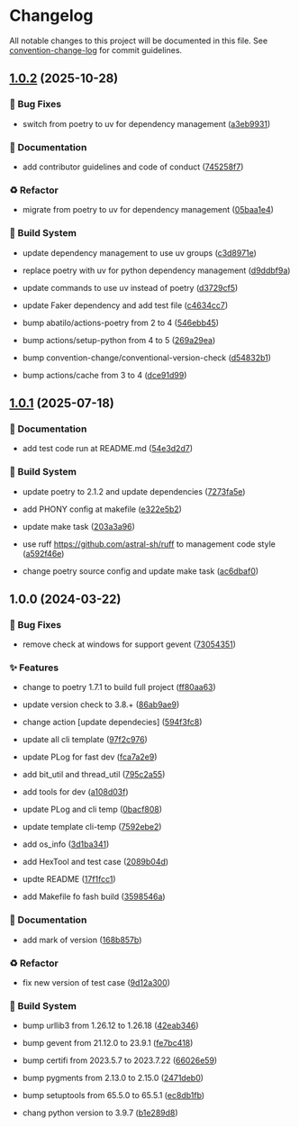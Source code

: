 # Changelog

All notable changes to this project will be documented in this file. See [convention-change-log](https://github.com/convention-change/convention-change-log) for commit guidelines.

## [1.0.2](https://github.com/sinlov/python3-playground/compare/v1.0.1...v1.0.2) (2025-10-28)

### 🐛 Bug Fixes

* switch from poetry to uv for dependency management ([a3eb9931](https://github.com/sinlov/python3-playground/commit/a3eb993127156497555de03581ce10db9982844c))

### 📝 Documentation

* add contributor guidelines and code of conduct ([745258f7](https://github.com/sinlov/python3-playground/commit/745258f7ea82fc4ebe6f7cd9528c6063250d484c))

### ♻ Refactor

* migrate from poetry to uv for dependency management ([05baa1e4](https://github.com/sinlov/python3-playground/commit/05baa1e4bd62497c8cab3d62ae6f7d4e9fe84c9b))

### 👷‍ Build System

* update dependency management to use uv groups ([c3d8971e](https://github.com/sinlov/python3-playground/commit/c3d8971e0b218820c0acf7015b480678777f5c65))

* replace poetry with uv for python dependency management ([d9ddbf9a](https://github.com/sinlov/python3-playground/commit/d9ddbf9a38bff967ceaa5c72eae8124427305fb1))

* update commands to use uv instead of poetry ([d3729cf5](https://github.com/sinlov/python3-playground/commit/d3729cf58ffb95b5734b9a26b976a91327b9b9ad))

* update Faker dependency and add test file ([c4634cc7](https://github.com/sinlov/python3-playground/commit/c4634cc761bd949e66dfb295c9acd29c847f14af))

* bump abatilo/actions-poetry from 2 to 4 ([546ebb45](https://github.com/sinlov/python3-playground/commit/546ebb45db9c8a4a42706e485b8e97d159988097))

* bump actions/setup-python from 4 to 5 ([269a29ea](https://github.com/sinlov/python3-playground/commit/269a29ea7a84423d13371de2c94adbf072f27d3f))

* bump convention-change/conventional-version-check ([d54832b1](https://github.com/sinlov/python3-playground/commit/d54832b13a9f7faf18000c5c2abea1ab1352e9a2))

* bump actions/cache from 3 to 4 ([dce91d99](https://github.com/sinlov/python3-playground/commit/dce91d99465d9ea6abf05b5a27088cdcdad92340))

## [1.0.1](https://github.com/sinlov/python3-playground/compare/v1.0.0...v1.0.1) (2025-07-18)

### 📝 Documentation

* add test code run at README.md ([54e3d2d7](https://github.com/sinlov/python3-playground/commit/54e3d2d75cf95cd288a2b442ab971595f82ad377))

### 👷‍ Build System

* update poetry to 2.1.2 and update dependencies ([7273fa5e](https://github.com/sinlov/python3-playground/commit/7273fa5e51f0007a23427855375dc06880d5b9a4))

* add PHONY config at makefile ([e322e5b2](https://github.com/sinlov/python3-playground/commit/e322e5b29ea35cd2393595c39e7782496a111b0d))

* update make task ([203a3a96](https://github.com/sinlov/python3-playground/commit/203a3a96e28bc611d428e0459ded64bfd1cb17df))

* use ruff https://github.com/astral-sh/ruff to management code style ([a592f46e](https://github.com/sinlov/python3-playground/commit/a592f46e808c8727abbb9760d5e6a018e1bf9400))

* change poetry source config and update make task ([ac6dbaf0](https://github.com/sinlov/python3-playground/commit/ac6dbaf07e15263e900fcf944b2e13cd4d5be9e5))

## 1.0.0 (2024-03-22)

### 🐛 Bug Fixes

* remove check at windows for support gevent ([73054351](https://github.com/sinlov/python3-playground/commit/730543517bcf1e391da100ca099e5a6ef322e243))

### ✨ Features

* change to poetry 1.7.1 to build full project ([ff80aa63](https://github.com/sinlov/python3-playground/commit/ff80aa6359f94076fd5ffa7831a6f752cfb1ab6a))

* update version check to 3.8.+ ([86ab9ae9](https://github.com/sinlov/python3-playground/commit/86ab9ae94b51456951d1e47a5242ec4ab04d8380))

* change action [update dependecies] ([594f3fc8](https://github.com/sinlov/python3-playground/commit/594f3fc89af0ab5050bfb4e5f96b6146b39dffc8))

* update all cli template ([97f2c976](https://github.com/sinlov/python3-playground/commit/97f2c976523da6fa68ade59e4797021d258a9a3b))

* update PLog for fast dev ([fca7a2e9](https://github.com/sinlov/python3-playground/commit/fca7a2e934a70f0667420451117bd4436e5fc022))

* add bit_util and thread_util ([795c2a55](https://github.com/sinlov/python3-playground/commit/795c2a550acb5161a71f349e262e49d1317523e6))

* add tools for dev ([a108d03f](https://github.com/sinlov/python3-playground/commit/a108d03f81695e507410f2a2d9b88f50c3a07c4d))

* update PLog and cli temp ([0bacf808](https://github.com/sinlov/python3-playground/commit/0bacf808b7538e7de5bd8f37249f02a8bae96fa6))

* update template cli-temp ([7592ebe2](https://github.com/sinlov/python3-playground/commit/7592ebe2af2d7171d17c724169de81af8a1884e9))

* add os_info ([3d1ba341](https://github.com/sinlov/python3-playground/commit/3d1ba341cdddefa1020816e5f40de0c79eb3626c))

* add HexTool and test case ([2089b04d](https://github.com/sinlov/python3-playground/commit/2089b04d1280f16c7bf84b6a7181c8059f628c13))

* updte README ([17f1fcc1](https://github.com/sinlov/python3-playground/commit/17f1fcc1c289728baec81c6ad28c630969609a07))

* add Makefile fo fash build ([3598546a](https://github.com/sinlov/python3-playground/commit/3598546a91de6ca1290500572fba86dec7d3e2c9))

### 📝 Documentation

* add mark of version ([168b857b](https://github.com/sinlov/python3-playground/commit/168b857ba7267eb353311b3379577a215826c20d))

### ♻ Refactor

* fix new version of test case ([9d12a300](https://github.com/sinlov/python3-playground/commit/9d12a300ccc6c9d7a19600b5f521827946f7556f))

### 👷‍ Build System

* bump urllib3 from 1.26.12 to 1.26.18 ([42eab346](https://github.com/sinlov/python3-playground/commit/42eab3463bae37269a60583a13db1d6e3cf4c350))

* bump gevent from 21.12.0 to 23.9.1 ([fe7bc418](https://github.com/sinlov/python3-playground/commit/fe7bc41803315162a2c1a7c3a402cc97ad65b83b))

* bump certifi from 2023.5.7 to 2023.7.22 ([66026e59](https://github.com/sinlov/python3-playground/commit/66026e59f57e2aae1ac79f7ab455ee6055e0e5a6))

* bump pygments from 2.13.0 to 2.15.0 ([2471deb0](https://github.com/sinlov/python3-playground/commit/2471deb06859c528864a4c6696713d53a188d967))

* bump setuptools from 65.5.0 to 65.5.1 ([ec8db1fb](https://github.com/sinlov/python3-playground/commit/ec8db1fbfe966b62a9c286b292555c9f685a6e02))

* chang python version to 3.9.7 ([b1e289d8](https://github.com/sinlov/python3-playground/commit/b1e289d88b8869dcb21b02804367eedc60eccf37))
